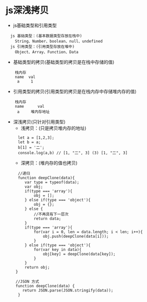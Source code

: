# js深浅拷贝
  * js基础类型和引用类型
  ```
    js 基础类型：(基本数据类型存放在栈中) 
      String、Number、boolean、null、undefined
    js 引用类型：(引用类型存放在堆中)
      Object、Array、Function、Data
  ```
  * 基础类型的拷贝(基础类型的拷贝是在栈中存储的值)
  ```
      栈内存
      name  val
       a     1
  ```
  * 引用类型的拷贝(引用类型的拷贝是在栈内存中存储堆内存的值)
  ```
      栈内存
      name      val
       a     堆内存地址
  ```
  * 深浅拷贝(只针对引用类型)
    * 浅拷贝：(只是拷贝堆内存的地址)
    ```
      let a = [1,2,3];
      let b = a;
      b[1] = '二';
      console.log(a,b) // [1, "二", 3] (3) [1, "二", 3]
    ```
    * 深拷贝：(堆内存的值也拷贝)
    ```
      //递归
      function deepClone(data){
         var type = typeof(data);
         var obj;
         if(type === 'array'){
             obj = [];
         } else if(type === 'object'){
             obj = {};
         } else {
             //不再具有下一层次
             return data;
         }
         if(type === 'array'){
             for(var i = 0, len = data.length; i < len; i++){
                 obj.push(deepClone(data[i]));
             }
         } else if(type === 'object'){
             for(var key in data){
                 obj[key] = deepClone(data[key]);
             }
         }
         return obj;
     }
     
     //JSON 方式
     function deepClone(data) {
        return JSON.parse(JSON.stringify(data));
      }
    ```
